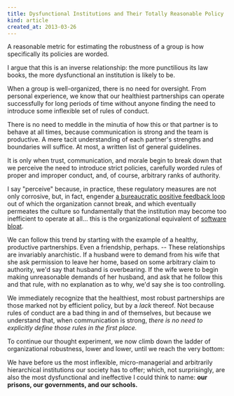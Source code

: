 ```yaml
---
title: Dysfunctional Institutions and Their Totally Reasonable Policy
kind: article
created_at: 2013-03-26
---
```


<!-- _. -->

A reasonable metric for estimating the robustness of a group is how
specifically its policies are worded. 

I argue that this is an inverse relationship: the 
more punctilious its law books, the more dysfunctional an institution is 
likely to be. 

When a group is well-organized, there is no need for oversight. From personal
experience, we know that our healthiest partnerships
can operate successfully for long periods of time without anyone finding the 
need to introduce some inflexible set of rules of conduct. 

There is no need
to meddle in the minutia of how this or that partner is to behave at all times,
because communication is strong and the team is productive. A mere tacit 
understanding of each partner's strengths and boundaries will 
suffice. At most, a written list of general guidelines. 

It is only when trust, communication, and morale begin to break down that we
perceive the need to introduce strict policies, carefully worded rules of proper
and improper conduct, and, of course, arbitrary ranks of authority. 

I say "perceive" because, in practice, these regulatory measures are not only
corrosive, but, in fact, engender 
[a bureaucratic positive feedback loop](/articles/bureaucratic_bloat)
out of which the organization cannot break, and which eventually permeates the 
culture so fundamentally that the institution may become too inefficient 
to operate at all... this is the organizational equivalent of 
[software bloat](https://en.wikipedia.org/wiki/Software_bloat).

We can follow this trend by starting with the example of a healthy, productive 
partnerships. Even a friendship, perhaps. -- These relationships are invariably 
anarchistic. If a husband were to demand from his wife that she ask permission 
to leave her 
home, based on some arbitrary claim to authority, we'd say that husband is 
overbearing. If the wife were to begin making unreasonable demands of her husband,
and ask that he follow this and that rule, with no explanation as to why, 
we'd say she is too controlling. 

We immediately recognize that the healthiest, most robust partnerships are those
marked not by efficient policy, but by a *lack* thereof. Not because rules of 
conduct are a bad thing in and of themselves, but because we understand that, 
when communication is strong, *there is no need to explicitly define those 
rules in the first place.*

To continue our thought experiment, we now climb down the ladder of 
organizational robustness, lower and lower, until we reach the very bottom:

We have before us the most inflexible, micro-managerial and arbitrarily 
hierarchical institutions our society has to offer; which, not surprisingly, 
are also the most dysfunctional and ineffective I could think to name: **our 
prisons, our governments, and our schools.**

